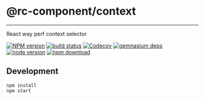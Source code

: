 # @rc-component/context

---

React way perf context selector

[![NPM version][npm-image]][npm-url] [![build status][github-actions-image]][github-actions-url] [![Codecov][codecov-image]][codecov-url] [![gemnasium deps][gemnasium-image]][gemnasium-url] [![node version][node-image]][node-url] [![npm download][download-image]][download-url]

[npm-image]: http://img.shields.io/npm/v/@rc-component/context.svg?style=flat-square
[npm-url]: http://npmjs.org/package/@rc-component/context
[github-actions-image]: https://github.com/react-component/context/workflows/CI/badge.svg
[github-actions-url]: https://github.com/react-component/context/actions
[codecov-image]: https://img.shields.io/codecov/c/github/react-component/context/master.svg?style=flat-square
[codecov-url]: https://codecov.io/gh/react-component/context/branch/master
[gemnasium-image]: http://img.shields.io/gemnasium/react-component/context.svg?style=flat-square
[gemnasium-url]: https://gemnasium.com/react-component/context
[node-image]: https://img.shields.io/badge/node.js-%3E=_0.10-green.svg?style=flat-square
[node-url]: http://nodejs.org/download/
[download-image]: https://img.shields.io/npm/dm/@rc-component/context.svg?style=flat-square
[download-url]: https://npmjs.org/package/@rc-component/context

## Development

```
npm install
npm start
```
